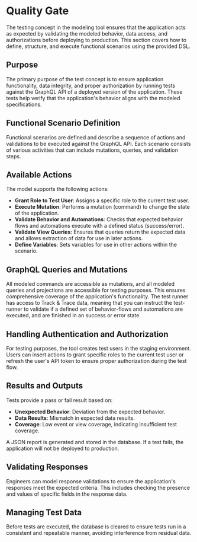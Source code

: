 # Quality Gate

The testing concept in the modeling tool ensures that the application acts as expected by validating the modeled
behavior, data access, and authorizations before deploying to production. This section covers how to define, structure,
and execute functional scenarios using the provided DSL.

## Purpose

The primary purpose of the test concept is to ensure application functionality, data integrity, and proper authorization
by running tests against the GraphQL API of a deployed version of the application. These tests help verify that the
application's behavior aligns with the modeled specifications.

## Functional Scenario Definition

Functional scenarios are defined and describe a sequence of actions
and validations to be executed against the GraphQL API. Each scenario consists of various activities that can include
mutations, queries, and validation steps.

## Available Actions

The model supports the following actions:

- **Grant Role to Test User**: Assigns a specific role to the current test user.
- **Execute Mutation**: Performs a mutation (command) to change the state of the application.
- **Validate Behavior and Automations**: Checks that expected behavior flows and automations execute with a defined
  status (success/error).
- **Validate View Queries**: Ensures that queries return the expected data and allows extraction of data for use in
  later actions.
- **Define Variables**: Sets variables for use in other actions within the scenario.

## GraphQL Queries and Mutations

All modeled commands are accessible as mutations, and all modeled queries and projections are accessible for testing
purposes. This ensures comprehensive coverage of the application's functionality. The test runner has access to Track &
Trace data,
meaning that you can instruct the test-runner to validate if a defined set of behavior-flows and automations are
executed, and are finished in an success or error state.

## Handling Authentication and Authorization

For testing purposes, the tool creates test users in the staging environment. Users can insert actions to grant specific
roles to the current test user or refresh the user's API token to ensure proper authorization during the test flow.

## Results and Outputs

Tests provide a pass or fail result based on:

- **Unexpected Behavior**: Deviation from the expected behavior.
- **Data Results**: Mismatch in expected data results.
- **Coverage**: Low event or view coverage, indicating insufficient test coverage.

A JSON report is generated and stored in the database. If a test fails, the application will not be deployed to
production.

## Validating Responses

Engineers can model response validations to ensure the application's responses meet the expected criteria. This includes
checking the presence and values of specific fields in the response data.

## Managing Test Data

Before tests are executed, the database is cleared to ensure tests run in a consistent and repeatable manner, avoiding
interference from residual data.
